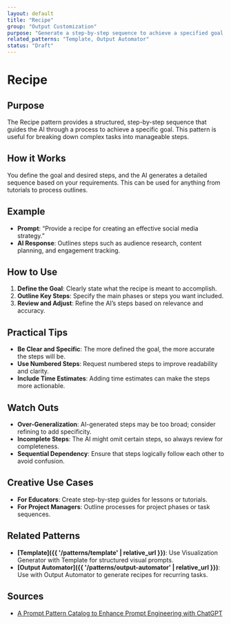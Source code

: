 ```yaml
---
layout: default
title: "Recipe"
group: "Output Customization"
purpose: "Generate a step-by-step sequence to achieve a specified goal."
related_patterns: "Template, Output Automator"
status: "Draft"
---
```


# Recipe

## Purpose
The Recipe pattern provides a structured, step-by-step sequence that guides the AI through a process to achieve a specific goal. This pattern is useful for breaking down complex tasks into manageable steps.

## How it Works
You define the goal and desired steps, and the AI generates a detailed sequence based on your requirements. This can be used for anything from tutorials to process outlines.

## Example
- **Prompt**: “Provide a recipe for creating an effective social media strategy.”
- **AI Response**: Outlines steps such as audience research, content planning, and engagement tracking.

## How to Use
1. **Define the Goal**: Clearly state what the recipe is meant to accomplish.
2. **Outline Key Steps**: Specify the main phases or steps you want included.
3. **Review and Adjust**: Refine the AI’s steps based on relevance and accuracy.

## Practical Tips
- **Be Clear and Specific**: The more defined the goal, the more accurate the steps will be.
- **Use Numbered Steps**: Request numbered steps to improve readability and clarity.
- **Include Time Estimates**: Adding time estimates can make the steps more actionable.

## Watch Outs
- **Over-Generalization**: AI-generated steps may be too broad; consider refining to add specificity.
- **Incomplete Steps**: The AI might omit certain steps, so always review for completeness.
- **Sequential Dependency**: Ensure that steps logically follow each other to avoid confusion.

## Creative Use Cases
- **For Educators**: Create step-by-step guides for lessons or tutorials.
- **For Project Managers**: Outline processes for project phases or task sequences.

## Related Patterns
- **[Template]({{ '/patterns/template' | relative_url }})**: Use Visualization Generator with Template for structured visual prompts.
- **[Output Automator]({{ '/patterns/output-automator' | relative_url }})**: Use with Output Automator to generate recipes for recurring tasks.

## Sources
- [A Prompt Pattern Catalog to Enhance Prompt Engineering with ChatGPT](https://arxiv.org/pdf/2302.11382)